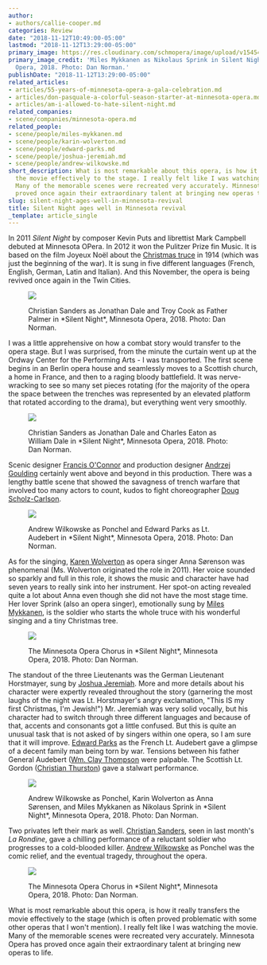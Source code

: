 ```yaml
---
author:
- authors/callie-cooper.md
categories: Review
date: "2018-11-12T10:49:00-05:00"
lastmod: "2018-11-12T13:29:00-05:00"
primary_image: https://res.cloudinary.com/schmopera/image/upload/v1545409169/media/webhook-uploads/1542046858637/sqDN3_4032.jpg.jpg
primary_image_credit: 'Miles Mykkanen as Nikolaus Sprink in Silent Night, Minnesota
  Opera, 2018. Photo: Dan Norman.'
publishDate: "2018-11-12T13:29:00-05:00"
related_articles:
- articles/55-years-of-minnesota-opera-a-gala-celebration.md
- articles/don-pasquale-a-colorful-season-starter-at-minnesota-opera.md
- articles/am-i-allowed-to-hate-silent-night.md
related_companies:
- scene/companies/minnesota-opera.md
related_people:
- scene/people/miles-mykkanen.md
- scene/people/karin-wolverton.md
- scene/people/edward-parks.md
- scene/people/joshua-jeremiah.md
- scene/people/andrew-wilkowske.md
short_description: What is most remarkable about this opera, is how it really transfers
  the movie effectively to the stage. I really felt like I was watching the movie!
  Many of the memorable scenes were recreated very accurately. Minnesota Opera has
  proved once again their extraordinary talent at bringing new operas to life.
slug: silent-night-ages-well-in-minnesota-revival
title: Silent Night ages well in Minnesota revival
_template: article_single
---
```


In 2011 *Silent Night* by composer Kevin Puts and librettist Mark Campbell debuted at Minnesota OPera. In 2012 it won the Pulitzer Prize fin Music. It is based on the film Joyeux Noël about the [Christmas truce](https://en.wikipedia.org/wiki/Christmas_truce) in 1914 (which was just the beginning of the war). It is sung in five different languages (French, English, German, Latin and Italian). And this November, the opera is being revived once again in the Twin Cities.

<figure data-type="image">

![](https://res.cloudinary.com/schmopera/image/upload/v1545409169/media/webhook-uploads/1542047128058/DN3_3876.jpg.jpg)

<figcaption>Christian Sanders as Jonathan Dale and Troy Cook as Father Palmer in *Silent Night*, Minnesota Opera, 2018. Photo: Dan Norman.</figcaption>
</figure>

I was a little apprehensive on how a combat story would transfer to the opera stage. But I was surprised, from the minute the curtain went up at the Ordway Center for the Performing Arts - I was transported. The first scene begins in an Berlin opera house and seamlessly moves to a Scottish church, a home in France, and then to a raging bloody battlefield. It was nerve-wracking to see so many set pieces rotating (for the majority of the opera the space between the trenches was represented by an elevated platform that rotated according to the drama), but everything went very smoothly.

<figure data-type="image">

![](https://res.cloudinary.com/schmopera/image/upload/v1545409169/media/webhook-uploads/1542047198031/DN3_4737.jpg.jpg)

<figcaption>Christian Sanders as Jonathan Dale and Charles Eaton as William Dale in *Silent Night*, Minnesota Opera, 2018. Photo: Dan Norman.</figcaption>
</figure>

Scenic designer [Francis O'Connor](https://mnopera.org/biography/karin-wolverton/) and production designer [Andrzej Goulding](https://mnopera.org/biography/andrzej-goulding/) certainly went above and beyond in this production. There was a lengthy battle scene that showed the savagness of trench warfare that involved too many actors to count, kudos to fight choreographer [Doug Scholz-Carlson](https://mnopera.org/biography/doug-scholz-carlson/).

<figure data-type="image">

![](https://res.cloudinary.com/schmopera/image/upload/v1545409169/media/webhook-uploads/1542047135870/DN3_3965.jpg.jpg)

<figcaption>Andrew Wilkowske as Ponchel and Edward Parks as Lt. Audebert in *Silent Night*, Minnesota Opera, 2018. Photo: Dan Norman.</figcaption>
</figure>

As for the singing, [Karen Wolverton](/scene/people/karin-wolverton/) as opera singer Anna Sørenson was phenomenal (Ms. Wolverton originated the role in 2011). Her voice sounded so sparkly and full in this role, it shows the music and character have had seven years to really sink into her instrument. Her spot-on acting revealed quite a lot about Anna even though she did not have the most stage time. Her lover Sprink (also an opera singer), emotionally sung by [Miles Mykkanen](/scene/people/miles-mykkanen/), is the soldier who starts the whole truce with his wonderful singing and a tiny Christmas tree.

<figure data-type="image">

![](https://res.cloudinary.com/schmopera/image/upload/v1545409169/media/webhook-uploads/1542047147663/DN3_4030.jpg.jpg)

<figcaption>The Minnesota Opera Chorus in *Silent Night*, Minnesota Opera, 2018. Photo: Dan Norman.</figcaption>
</figure>

The standout of the three Lieutenants was the German Lieutenant Horstmayer, sung by [Joshua Jeremiah](/scene/people/joshua-jeremiah/). More and more details about his character were expertly revealed throughout the story (garnering the most laughs of the night was Lt. Horstmayer's angry exclamation, "This IS my first Christmas, I'm Jewish!") Mr. Jeremiah was very solid vocally, but his character had to switch through three different languages and because of that, accents and consonants got a little confused. But this is quite an unusual task that is not asked of by singers within one opera, so I am sure that it will improve. [Edward Parks](/scene/people/edward-parks/) as the French Lt. Audebert gave a glimpse of a decent family man being torn by war. Tensions between his father General Audebert ([Wm. Clay Thompson](https://mnopera.org/biography/wm-clay-thompson/) were palpable. The Scottish Lt. Gordon ([Christian Thurston](https://mnopera.org/biography/christian-thurston/)) gave a stalwart performance.

<figure data-type="image">

![](https://res.cloudinary.com/schmopera/image/upload/v1545409169/media/webhook-uploads/1542047157954/DN3_4638.jpg.jpg)

<figcaption>Andrew Wilkowske as Ponchel, Karin Wolverton as Anna Sørensen, and Miles Mykkanen as Nikolaus Sprink in *Silent Night*, Minnesota Opera, 2018. Photo: Dan Norman.</figcaption>
</figure>

Two privates left their mark as well. [Christian Sanders](https://mnopera.org/biography/christian-sanders/), seen in last month's *La Rondine*, gave a chilling performance of a reluctant soldier who progresses to a cold-blooded killer. [Andrew Wilkowske](/scene/people/andrew-wilkowske-2/) as Ponchel was the comic relief, and the eventual tragedy, throughout the opera.

<figure data-type="image">

![](https://res.cloudinary.com/schmopera/image/upload/v1545409169/media/webhook-uploads/1542047171016/DN4_3043.jpg.jpg)

<figcaption>The Minnesota Opera Chorus in *Silent Night*, Minnesota Opera, 2018. Photo: Dan Norman.</figcaption>
</figure>

What is most remarkable about this opera, is how it really transfers the movie effectively to the stage (which is often proved problematic with some other operas that I won't mention). I really felt like I was watching the movie. Many of the memorable scenes were recreated very accurately. Minnesota Opera has proved once again their extraordinary talent at bringing new operas to life.

